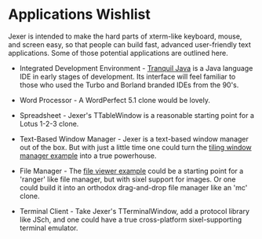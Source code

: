Applications Wishlist
=====================

Jexer is intended to make the hard parts of xterm-like keyboard, mouse, and screen easy, so that people can build fast, advanced user-friendly text applications.  Some of those potential applications are outlined here.

* Integrated Development Environment - [Tranquil Java](https://tjide.sourceforge.io) is a Java language IDE in early stages of development.  Its interface will feel familiar to those who used the Turbo and Borland branded IDEs from the 90's.

* Word Processor - A WordPerfect 5.1 clone would be lovely.

* Spreadsheet - Jexer's TTableWindow is a reasonable starting point for a Lotus 1-2-3 clone.

* Text-Based Window Manager - Jexer is a text-based window manager out of the box.  But with just a little time one could turn the [tiling window manager example](example-tiling-wm) into a true powerhouse.

* File Manager - The [file viewer example](example-image-viewer) could be a starting point for a 'ranger' like file manager, but with sixel support for images.  Or one could build it into an orthodox drag-and-drop file manager like an 'mc' clone.

* Terminal Client - Take Jexer's TTerminalWindow, add a protocol library like JSch, and one could have a true cross-platform sixel-supporting terminal emulator.

